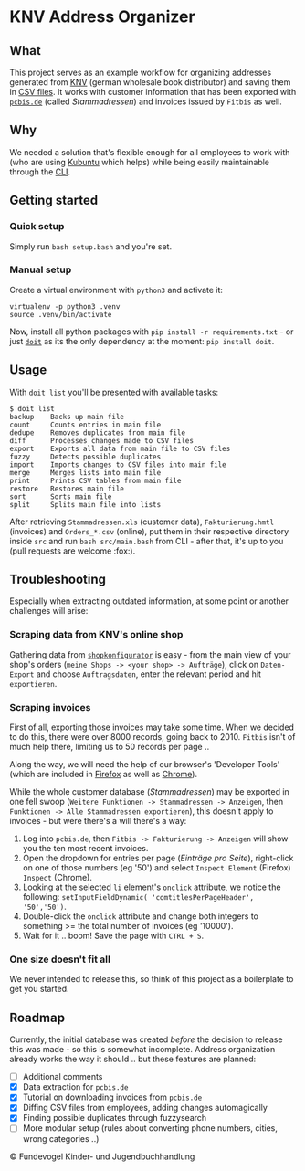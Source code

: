 # KNV Address Organizer

## What
This project serves as an example workflow for organizing addresses generated from [KNV](https://www.knv-zeitfracht.de) (german wholesale book distributor) and saving them in [CSV files](https://en.wikipedia.org/wiki/Comma-separated_values). It works with customer information that has been exported with [`pcbis.de`](https://pcbis.de) (called *Stammadressen*) and invoices issued by `Fitbis` as well.


## Why
We needed a solution that's flexible enough for all employees to work with (who are using [Kubuntu](https://kubuntu.org) which helps) while being easily maintainable through the [CLI](https://en.wikipedia.org/wiki/Command-line_interface).


## Getting started

### Quick setup
Simply run `bash setup.bash` and you're set.

### Manual setup
Create a virtual environment with `python3` and activate it:

```text
virtualenv -p python3 .venv
source .venv/bin/activate
```

Now, install all python packages with `pip install -r requirements.txt` - or just [`doit`](https://pydoit.org) as its the only dependency at the moment: `pip install doit`.


## Usage
With `doit list` you'll be presented with available tasks:

```text
$ doit list
backup    Backs up main file
count     Counts entries in main file
dedupe    Removes duplicates from main file
diff      Processes changes made to CSV files
export    Exports all data from main file to CSV files
fuzzy     Detects possible duplicates
import    Imports changes to CSV files into main file
merge     Merges lists into main file
print     Prints CSV tables from main file
restore   Restores main file
sort      Sorts main file
split     Splits main file into lists
```

After retrieving `Stammadressen.xls` (customer data), `Fakturierung.hmtl` (invoices) and `Orders_*.csv` (online), put them in their respective directory inside `src` and run `bash src/main.bash` from CLI - after that, it's up to you (pull requests are welcome :fox:).


## Troubleshooting
Especially when extracting outdated information, at some point or another challenges will arise:

### Scraping data from KNV's online shop
Gathering data from [`shopkonfigurator`](https://shopkonfigurator.buchkatalog-reloaded.de) is easy - from the main view of your shop's orders (`meine Shops -> <your shop> -> Aufträge`), click on `Daten-Export` and choose `Auftragsdaten`, enter the relevant period and hit `exportieren`.

### Scraping invoices
First of all, exporting those invoices may take some time. When we decided to do this, there were over 8000 records, going back to 2010. `Fitbis` isn't of much help there, limiting us to 50 records per page ..

Along the way, we will need the help of our browser's 'Developer Tools' (which are included in [Firefox](https://developer.mozilla.org/en-US/docs/Tools) as well as [Chrome](https://developers.google.com/web/tools/chrome-devtools)).

While the whole customer database (*Stammadressen*) may be exported in one fell swoop (`Weitere Funktionen -> Stammadressen -> Anzeigen`, then `Funktionen -> Alle Stammadressen exportieren`), this doesn't apply to invoices - but were there's a will there's a way:

1. Log into `pcbis.de`, then `Fitbis -> Fakturierung -> Anzeigen` will show you the ten most recent invoices.
2. Open the dropdown for entries per page (*Einträge pro Seite*), right-click on one of those numbers (eg '50') and select `Inspect Element` (Firefox) `Inspect` (Chrome).
3. Looking at the selected `li` element's `onclick` attribute, we notice the following: `setInputFieldDynamic( 'comtitlesPerPageHeader', '50','50')`.
4. Double-click the `onclick` attribute and change both integers to something >= the total number of invoices (eg '10000').
5. Wait for it .. boom! Save the page with `CTRL + S`.

### One size doesn't fit all
We never intended to release this, so think of this project as a boilerplate to get you started.


## Roadmap
Currently, the initial database was created *before* the decision to release this was made - so this is somewhat incomplete. Address organization already works the way it should ..  but these features are planned:

- [ ] Additional comments
- [x] Data extraction for `pcbis.de`
- [x] Tutorial on downloading invoices from `pcbis.de`
- [x] Diffing CSV files from employees, adding changes automagically
- [x] Finding possible duplicates through fuzzysearch
- [ ] More modular setup (rules about converting phone numbers, cities, wrong categories ..)

:copyright: Fundevogel Kinder- und Jugendbuchhandlung
